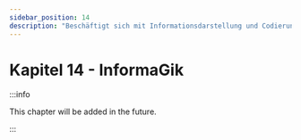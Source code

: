 ```yaml
---
sidebar_position: 14
description: "Beschäftigt sich mit Informationsdarstellung und Codierung, z. B. wie Bilder oder Texte im Computer gespeichert werden."
---
```


# Kapitel 14 - InformaGik

:::info

This chapter will be added in the future.

:::
